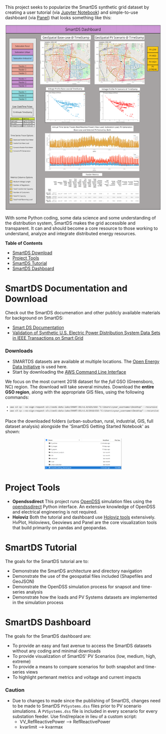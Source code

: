 This project seeks to popularize the SmartDS synthetic grid dataset by creating a user tutorial (via [Jupyter Notebook](https://jupyter.org/)) and simple-to-use dashboard (via [Panel](https://panel.holoviz.org/)) that looks something like this:

<p align="center"><img src="0_images/SmartDS_dashboard_mockup.png" height="600" /></p> 

With some Python coding, some data science and some understanding of the distribution system, SmartDS makes the grid accessible and transparent. It can and should become a core resource to those working to understand, analyze and integrate distributed energy resources. 

**Table of Contents**
- [SmartDS Download](#smartds-download)
- [Project Tools](#project-tools)
- [SmartDS Tutorial](#smartds-tutorial)
- [SmartDS Dashboard](#smartds-dashboard)

# SmartDS Documentation and Download
Check out the SmartDS documenation and other publicly available materials for background on SmartDS:
- [Smart DS Documentation](https://github.com/openEDI/documentation/tree/main/SMART-DS)
- [Validation of Synthetic U.S. Electric Power Distribution System Data Sets in IEEE Transactions on Smart Grid](https://ieeexplore.ieee.org/document/9043892)

### Downloads
- SMARTDS datasets are available at multiple locations. The [Open Energy Data Initiative](https://data.openei.org/submissions/2981) is used here.
- Start by downloading the [AWS Command Line Interface](https://aws.amazon.com/cli/) 

We focus on the most current 2018 dataset for the *full* GSO (Greensboro, NC) region. The download will take several minutes. Download the **entire GSO region**, along with the appropriate GIS files, using the following commands:
<p align="center"><img src="0_images/AWS_CLI_Download.png" width="500" /></p>
Place the downloaded folders (urban-suburban, rural, industrial, GIS, full dataset analysis) alongside the 'SmartDS Getting Started Notebook' as shown:
<p align="center"><img src="0_images/Notebook_directory.png" height="100" /></p>     

# Project Tools
- **Opendssdirect** This project runs [OpenDSS](https://www.epri.com/pages/sa/opendss) simulation files using the [opendssdirect](https://dss-extensions.org/OpenDSSDirect.py/index.html) Python interface. An extensive knowledge of OpenDSS and electrical engineering is not required.
- **Holoviz** Both the tutorial and dashboard use [Holoviz tools](https://holoviz.org/index.html) extensively. HvPlot, Holoviews, Geoviews and Panel are the core visualization tools that build primarily on pandas and geopandas.

# SmartDS Tutorial
The goals for the SmartDS tutorial are to:
- Demonstrate the SmartDS architecture and directory navigation
- Demonstrate the use of the geospatial files included (Shapefiles and GeoJSON)
- Demonstrate the OpenDSS simulation process for snapsot and time-series analysis
- Demonstrate how the loads and PV Systems datasets are implemented in the simulation process

# SmartDS Dashboard
The goals for the SmartDS dashboard are:
- To provide an easy and fast avenue to access the SmartDS datasets without any coding and minimal downloads
- To provide visualization of SmartDS' PV Scenarios (low, medium, high, extreme)
- To provide a means to compare scenarios for both snapshot and time-series views
- To highlight pertenant metrics and voltage and current impacts

### Caution 
- Due to changes to  made since the publishing of SmartDS, changes need to be made to SmartDS `PVSystems.dss` files prior to PV scenario simulations. A `PVSystems.dss` file is included in every scenario for every substation feeder. Use find/replace in lieu of a custom script:
  - VV_RefReactivePower --> RefReactivePower
  - kvarlimit --> kvarmax


